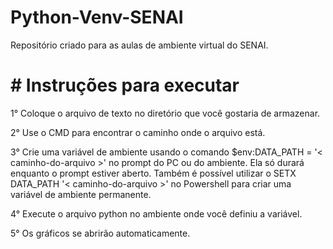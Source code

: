 # Python-Venv-SENAI

Repositório criado para as aulas de ambiente virtual do SENAI.

# # Instruções para executar
1° Coloque o arquivo de texto no diretório que você gostaria de armazenar.

2° Use o CMD para encontrar o caminho onde o arquivo está.

3° Crie uma variável de ambiente usando o comando $env:DATA_PATH = '< caminho-do-arquivo >' no prompt do PC ou do ambiente. Ela só durará enquanto o prompt estiver aberto. Também é possível utilizar o SETX DATA_PATH '< caminho-do-arquivo >' no Powershell para criar uma variável de ambiente permanente.

4° Execute o arquivo python no ambiente onde você definiu a variável.

5° Os gráficos se abrirão automaticamente.
